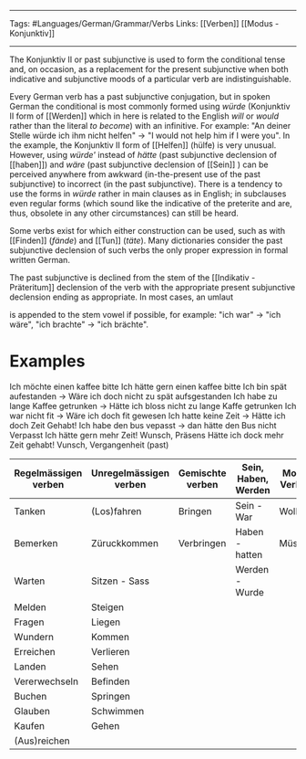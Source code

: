 ___
Tags: #Languages/German/Grammar/Verbs 
Links: [[Verben]] [[Modus - Konjunktiv]]
___
The Konjunktiv II or past subjunctive is used to form the conditional tense and, on occasion, as a replacement for the present subjunctive when both indicative and subjunctive moods of a particular verb are indistinguishable.

Every German verb has a past subjunctive conjugation, but in spoken German the conditional is most commonly formed using _würde_ (Konjunktiv II form of [[Werden]] which in here is related to the English _will_ or _would_ rather than the literal _to become_) with an infinitive. For example: "An deiner Stelle würde ich ihm nicht helfen" -> "I would not help him if I were you". In the example, the Konjunktiv II form of [[Helfen]] (hülfe) is very unusual. However, using _würde'_ instead of _hätte_ (past subjunctive declension of [[haben]]) and _wäre_ (past subjunctive declension of [[Sein]] ) can be perceived anywhere from awkward (in-the-present use of the past subjunctive) to incorrect (in the past subjunctive). There is a tendency to use the forms in _würde_ rather in main clauses as in English; in subclauses even regular forms (which sound like the indicative of the preterite and are, thus, obsolete in any other circumstances) can still be heard.

Some verbs exist for which either construction can be used, such as with [[Finden]] (_fände_) and [[Tun]] (_täte_). Many dictionaries consider the past subjunctive declension of such verbs the only proper expression in formal written German.

The past subjunctive is declined from the stem of the [[Indikativ - Präteritum]] declension of the verb with the appropriate present subjunctive declension ending as appropriate. In most cases, an umlaut

is appended to the stem vowel if possible, for example: "ich war" → "ich wäre", "ich brachte" → "ich brächte".

# Examples
Ich möchte einen kaffee bitte
Ich hätte gern einen kaffee bitte
Ich bin spät aufestanden -> Wäre ich doch nicht zu spät aufsgestanden
Ich habe zu lange Kaffee getrunken -> Hätte ich bloss nicht zu lange Kaffe getrunken
Ich war nicht fit -> Wäre ich doch fit gewesen
Ich hatte keine  Zeit -> Hätte ich doch Zeit Gehabt!
Ich habe den bus vepasst -> dan hätte den Bus nicht Verpasst
Ich hätte gern mehr Zeit! Wunsch, Präsens
Hätte ich dock mehr Zeit gehabt! Vunsch, Vergangenheit (past)

| Regelmässigen verben | Unregelmässigen verben | Gemischte verben | Sein, Haben, Werden | Modal Verben |
| -------------------- | ---------------------- | ---------------- | ------------------- | ------------ |
| Tanken               | (Los)fahren            | Bringen          | Sein - War          | Wollen       |
| Bemerken             | Züruckkommen           | Verbringen       | Haben - hatten      | Müssen       |
| Warten               | Sitzen - Sass          |                  | Werden - Wurde      |              |
| Melden               | Steigen                |                  |                     |              |
| Fragen               | Liegen                 |                  |                     |              |
| Wundern              | Kommen                 |                  |                     |              |
| Erreichen            | Verlieren              |                  |                     |              |
| Landen               | Sehen                  |                  |                     |              |
| Vererwechseln        | Befinden               |                  |                     |              |
| Buchen               | Springen               |                  |                     |              |
| Glauben              | Schwimmen              |                  |                     |              |
| Kaufen               | Gehen                  |                  |                     |              |
| (Aus)reichen         |                        |                  |                     |              |


